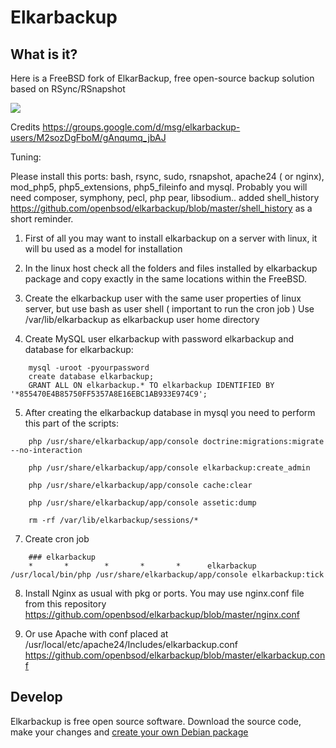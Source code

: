# Elkarbackup

## What is it?
Here is a FreeBSD fork of ElkarBackup, free open-source backup solution based on RSync/RSnapshot

<img src="http://elkarbackup.org/images/screenshots/eb-jobs.png" />

Credits https://groups.google.com/d/msg/elkarbackup-users/M2sozDgFboM/gAnqumq_jbAJ

Tuning:

Please install this ports: bash, rsync, sudo, rsnapshot, apache24 ( or nginx), mod_php5, php5_extensions, php5_fileinfo and mysql. Probably you will need composer, symphony, pecl, php pear, libsodium.. added shell_history https://github.com/openbsod/elkarbackup/blob/master/shell_history as a short reminder.

1. First of all you may want to install elkarbackup on a server with linux, it will bu used as a model for installation
 
2. In the linux host check all the folders and files installed by elkarbackup package and copy exactly in the same locations within the FreeBSD.
 
3. Create the elkarbackup user with the same user properties of linux server, but use bash as user shell ( important to run the cron job )
   Use /var/lib/elkarbackup as elkarbackup user home directory

4. Create MySQL user elkarbackup with password elkarbackup and database for elkarbackup:

```
	mysql -uroot -pyourpassword
	create database elkarbackup;
	GRANT ALL ON elkarbackup.* TO elkarbackup IDENTIFIED BY '*855470E4B85750FF5357A8E16EBC1AB933E974C9';
```
5. After creating the elkarbackup database in mysql you need to perform this part of the scripts:
```
	php /usr/share/elkarbackup/app/console doctrine:migrations:migrate --no-interaction

	php /usr/share/elkarbackup/app/console elkarbackup:create_admin

	php /usr/share/elkarbackup/app/console cache:clear

	php /usr/share/elkarbackup/app/console assetic:dump

	rm -rf /var/lib/elkarbackup/sessions/*
```
7. Create cron job
```
	### elkarbackup
	*       *        *       *       *      elkarbackup     /usr/local/bin/php /usr/share/elkarbackup/app/console elkarbackup:tick
```
8. Install Nginx as usual with pkg or ports. You may use nginx.conf file from this repository
   https://github.com/openbsod/elkarbackup/blob/master/nginx.conf

9. Or use Apache with conf placed at /usr/local/etc/apache24/Includes/elkarbackup.conf
   https://github.com/openbsod/elkarbackup/blob/master/elkarbackup.conf

## Develop

Elkarbackup is free open source software. Download the source code, make your changes and [create your own Debian package](https://github.com/elkarbackup/elkarbackup/wiki/BuildPackage)
